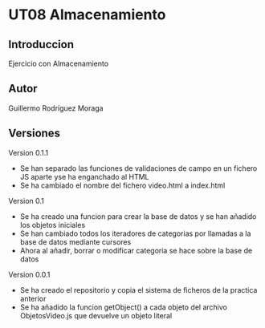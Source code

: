 # UT08 Almacenamiento

## Introduccion

Ejercicio con Almacenamiento

## Autor

Guillermo Rodríguez Moraga

## Versiones

Version 0.1.1
- Se han separado las funciones de validaciones de campo en un fichero JS aparte yse ha enganchado al HTML
- Se ha cambiado el nombre del fichero video.html a index.html

Version 0.1
- Se ha creado una funcion para crear la base de datos y se han añadido los objetos iniciales
- Se han cambiado todos los iteradores de categorias por llamadas a la base de datos mediante cursores
- Ahora al añadir, borrar o modificar categoria se hace sobre la base de datos

Version 0.0.1
- Se ha creado el repositorio y copia el sistema de ficheros de la practica anterior
- Se ha añadido la funcion getObject() a cada objeto del archivo ObjetosVideo.js que devuelve un objeto literal